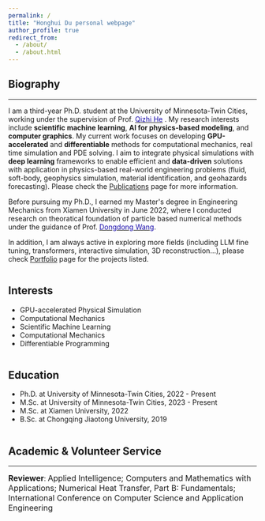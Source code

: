 ```yaml
---
permalink: /
title: "Honghui Du personal webpage"
author_profile: true
redirect_from: 
  - /about/
  - /about.html
---
```



## Biography
------
I am a third-year Ph.D. student at the University of Minnesota-Twin Cities, working under the supervision of Prof. [<span style="color:#1A0DAB;">Qizhi He</span>](https://scholar.google.com/citations?user=lZ4PEUAAAAAJ&hl=en)
. My research interests include **scientific machine learning**, **AI for physics-based modeling**, and **computer graphics**. My current work focuses on developing **GPU-accelerated** and **differentiable** methods for computational mechanics, real time simulation and PDE solving. I aim to integrate physical simulations with **deep learning** frameworks to enable efficient and **data-driven** solutions with application in physics-based real-world engineering problems (fluid, soft-body, geophysics simulation, material identification, and geohazards forecasting). Please check the  <a href="/publications/">Publications</a> page for more information.

Before pursuing my Ph.D., I earned my Master's degree in Engineering Mechanics from Xiamen University in June 2022, where I conducted research on theoratical foundation of particle based numerical methods under the guidance of Prof. [<span style="color:#1A0DAB;">Dongdong Wang</span>](https://www.researchgate.net/profile/Dongdong-Wang-15).

In addition, I am always active in exploring more fields (including LLM fine tuning, transformers, interactive simulation, 3D reconstruction...), please check <a href="/portfolio/">Portfolio</a> page for the projects listed.

<div class="two-columns">
  <div class="column">
    <h2>Interests</h2>
    <ul>
      <li><i class="fas fa-laptop-code icon-pad-right"></i>GPU-accelerated Physical Simulation</li>
      <li><i class="fas fa-laptop-code icon-pad-right"></i>Computational Mechanics</li>
      <li><i class="fas fa-laptop-code icon-pad-right"></i>Scientific Machine Learning</li>
      <li><i class="fas fa-laptop-code icon-pad-right"></i>Computational Mechanics</li>
      <li><i class="fas fa-laptop-code icon-pad-right"></i>Differentiable Programming</li>
    </ul>
  </div>
  <div class="column">
    <h2>Education</h2>
    <ul>
      <li>
        <i class="fas fa-graduation-cap icon-pad-right"></i>Ph.D. at University of Minnesota-Twin Cities, 2022 - Present<br>
      </li>
      <li>
        <i class="fas fa-graduation-cap icon-pad-right"></i>M.Sc. at University of Minnesota-Twin Cities, 2023 - Present<br>
      </li>
      <li>
        <i class="fas fa-graduation-cap icon-pad-right"></i>M.Sc. at Xiamen University, 2022<br>
      </li>
      <li>
        <i class="fas fa-graduation-cap icon-pad-right"></i>B.Sc. at Chongqing Jiaotong University, 2019<br>
      </li>
    </ul>
  </div>
</div>



## Academic & Volunteer Service
------
**<font size=3>Reviewer</font>**: <font size=3>Applied Intelligence; Computers and Mathematics with Applications; Numerical Heat Transfer, Part B: Fundamentals; International Conference on Computer Science and Application Engineering</font> 
